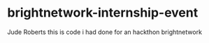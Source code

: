 # brightnetwork-internship-event
Jude Roberts
this is code i had done for an hackthon brightnetwork 
